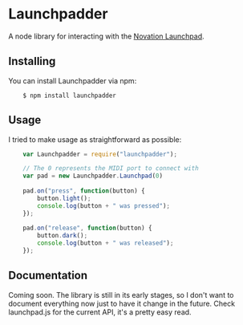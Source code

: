 # Launchpadder
A node library for interacting with the [Novation Launchpad](http://global.novationmusic.com/midi-controllers-digital-dj/launchpad).

## Installing
You can install Launchpadder via npm:

```shell
    $ npm install launchpadder
```

## Usage
I tried to make usage as straightforward as possible:

```javascript
    var Launchpadder = require("launchpadder");

    // The 0 represents the MIDI port to connect with
    var pad = new Launchpadder.Launchpad(0)
    
    pad.on("press", function(button) {
        button.light();
        console.log(button + " was pressed");
    });
    
    pad.on("release", function(button) {
        button.dark();
        console.log(button + " was released");
    });
```

## Documentation
Coming soon. The library is still in its early stages, so I don't want to document everything now just to have it change in the future. Check launchpad.js for the current API, it's a pretty easy read. 
